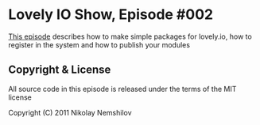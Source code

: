 # Lovely IO Show, Episode #002

[This episode](http://lovely.io/show/making-a-simple-package) describes how to make
simple packages for lovely.io, how to register in the system and how to publish your modules

## Copyright & License

All source code in this episode is released under the terms of the MIT license

Copyright (C) 2011 Nikolay Nemshilov